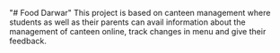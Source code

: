 "# Food Darwar"
This project is based on canteen management where students as well as their parents can avail information about the management of canteen online, track changes in menu and give their feedback.
